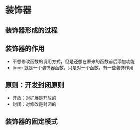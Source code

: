 # 装饰器

## 装饰器形成的过程

## 装饰器的作用

- 不想修改函数的调用方式，但是还想在原来的函数前后添加功能
- timer 就是一个装饰器函数，只是对一个函数，有一些装饰作用

## 原则：开发封闭原则

- 开放：对扩展是开放的
- 封闭：对修改是封闭的

## 装饰器的固定模式


